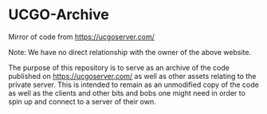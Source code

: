 # UCGO-Archive
Mirror of code from https://ucgoserver.com/

Note: We have no direct relationship with the owner of the above website.

The purpose of this repository is to serve as an archive of the code published on https://ucgoserver.com/ as well as other assets relating to the private server. This is intended to remain as an unmodified copy of the code as well as the clients and other bits and bobs one might need in order to spin up and connect to a server of their own.